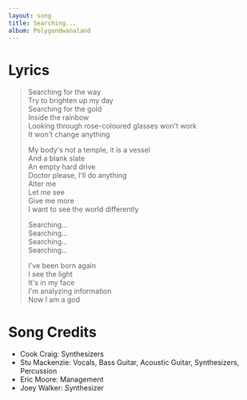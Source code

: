 ```yaml
---
layout: song
title: Searching...
album: Polygondwanaland
---
```


# Lyrics

> Searching for the way  
> Try to brighten up my day  
> Searching for the gold  
> Inside the rainbow  
> Looking through rose-coloured glasses won't work  
> It won't change anything  
>  
> My body's not a temple, it is a vessel  
> And a blank slate  
> An empty hard drive  
> Doctor please, I'll do anything  
> Alter me  
> Let me see  
> Give me more  
> I want to see the world differently  
>  
> Searching...  
> Searching...  
> Searching...  
> Searching...  
>  
> I've been born again  
> I see the light  
> It's in my face  
> I'm analyzing information  
> Now I am a god  

# Song Credits

* Cook Craig: Synthesizers
* Stu Mackenzie: Vocals, Bass Guitar, Acoustic Guitar, Synthesizers, Percussion
* Eric Moore: Management
* Joey Walker: Synthesizer
